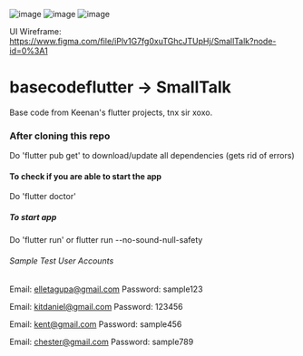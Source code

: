 
![image](https://user-images.githubusercontent.com/60454465/182025950-10e3c168-3ced-4333-9291-6dc51767e24c.png)
![image](https://user-images.githubusercontent.com/60454465/182025965-96edc775-622f-4573-925b-6aab023290c7.png)
![image](https://user-images.githubusercontent.com/60454465/182025985-d96fc1e5-aea1-49d3-b556-874a988cabb7.png)

UI Wireframe: https://www.figma.com/file/iPlv1G7fg0xuTGhcJTUpHj/SmallTalk?node-id=0%3A1

# basecodeflutter -> SmallTalk
Base code from Keenan's flutter projects, tnx sir xoxo.

### After cloning this repo
Do 'flutter pub get' to download/update all dependencies (gets rid of errors)

#### To check if you are able to start the app
Do 'flutter doctor'

##### To start app
Do 'flutter run' or flutter run --no-sound-null-safety

###### Sample Test User Accounts
Email: elletagupa@gmail.com 
Password: sample123

Email: kitdaniel@gmail.com 
Password: 123456

Email: kent@gmail.com
Password: sample456

Email: chester@gmail.com
Password: sample789

